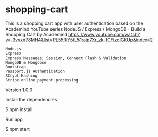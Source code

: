 # shopping-cart

This is a shopping cart app with user authentication based on the Academind YouTube series NodeJS / Express / MongoDB - Build a Shopping Cart by Academind https://www.youtube.com/watch?v=-3vvxn78MH4&list=PL55RiY5tL51rajp7Xr_zk-fCFtzdlGKUp&index=2

    Node.js
    Express
    Express Messages, Session, Connect Flash & Validation
    MongoDB & Mongoose
    Bootstrap
    Passport.js Authentication
    BCrypt Hashing
    Stripe online payment processing

Version
1.0.0

Install the dependencies

$ npm install

Run app

$ npm start

